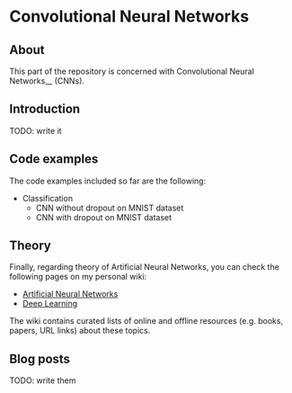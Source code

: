 # Convolutional Neural Networks

## About
This part of the repository is concerned with Convolutional Neural Networks__ (CNNs).

## Introduction

TODO: write it

## Code examples

The code examples included so far are the following:

- Classification
  - CNN without dropout on MNIST dataset
  - CNN with dropout on MNIST dataset

## Theory

Finally, regarding theory of Artificial Neural Networks, you can check the following pages on my personal wiki:

- [Artificial Neural Networks](https://wiki.kourouklides.com/wiki/Artificial_Neural_Network)
- [Deep Learning](https://wiki.kourouklides.com/wiki/Deep_Learning)

The wiki contains curated lists of online and offline resources (e.g. books, papers, URL links) about these topics.

## Blog posts

TODO: write them
